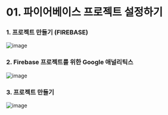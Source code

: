 # 01. 파이어베이스 프로젝트 설정하기

### 1. 프로젝트 만들기 (FIREBASE)

![image](https://user-images.githubusercontent.com/99783474/221358077-3ae10ca3-e1aa-4408-a206-71ecdf1df1ed.png)



### 2. Firebase 프로젝트를 위한 Google 애널리틱스

![image](https://user-images.githubusercontent.com/99783474/221358086-9e012341-1953-4c34-8842-0649cf57a897.png)



### 3. 프로젝트 만들기 

![image](https://user-images.githubusercontent.com/99783474/221358092-5fceff0b-4578-4896-a787-02d64d7e61f9.png)



